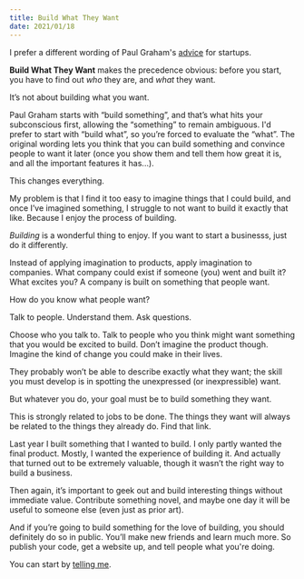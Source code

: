 ```yaml
---
title: Build What They Want
date: 2021/01/18
---
```


I prefer a different wording of Paul Graham's [advice][pg] for startups.

**Build What They Want** makes the precedence obvious: before you start, you
have to find out *who* they are, and *what* they want.

It’s not about building what you want.

Paul Graham starts with “build something”, and that’s what hits your
subconscious first, allowing the “something” to remain ambiguous. I'd prefer to
start with “build what”, so you’re forced to evaluate the “what”. The original
wording lets you think that you can build something and convince people to want
it later (once you show them and tell them how great it is, and all the
important features it has...).

This changes everything.

My problem is that I find it too easy to imagine things that I could build, and
once I’ve imagined something, I struggle to not want to build it exactly that
like. Because I enjoy the process of building.

*Building* is a wonderful thing to enjoy. If you want to start a businesss, just
do it differently.

Instead of applying imagination to products, apply imagination to companies.
What company could exist if someone (you) went and built it? What excites you? A
company is built on something that people want.

How do you know what people want?

Talk to people. Understand them. Ask questions.

Choose who you talk to. Talk to people who you think might want something that
you would be excited to build. Don’t imagine the product though. Imagine the
kind of change you could make in their lives.

They probably won’t be able to describe exactly what they want; the skill you
must develop is in spotting the unexpressed (or inexpressible) want.

But whatever you do, your goal must be to build something they want.

This is strongly related to jobs to be done. The things they want will always be
related to the things they already do. Find that link.

Last year I built something that I wanted to build. I only partly wanted the
final product. Mostly, I wanted the experience of building it. And actually that
turned out to be extremely valuable, though it wasn’t the right way to build a
business.

Then again, it’s important to geek out and build interesting things without
immediate value. Contribute something novel, and maybe one day it will be useful
to someone else (even just as prior art).

And if you’re going to build something for the love of building, you should
definitely do so in public. You’ll make new friends and learn much more. So
publish your code, get a website up, and tell people what you're doing.

You can start by [telling me](mailto:ric@rmhsilva.com).


[pg]: http://www.paulgraham.com/good.html
